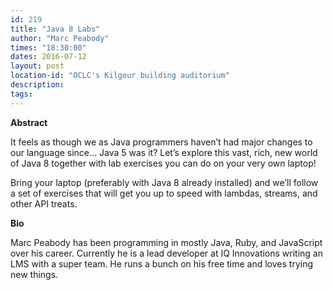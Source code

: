 ```yaml
---
id: 219
title: "Java 8 Labs"
author: "Marc Peabody"
times: "18:30:00"
dates: 2016-07-12
layout: post
location-id: "OCLC's Kilgour building auditorium"  
description: 
tags: 
---
```

 **Abstract**

It feels as though we as Java programmers haven’t had major changes to our language since… Java 5 was it? Let’s explore this vast, rich, new world of Java 8 together with lab exercises you can do on your very own laptop!  
  
Bring your laptop (preferably with Java 8 already installed) and we’ll follow a set of exercises that will get you up to speed with lambdas, streams, and other API treats.  

**Bio**

Marc Peabody has been programming in mostly Java, Ruby, and JavaScript over his career. Currently he is a lead developer at IQ Innovations writing an LMS with a super team. He runs a bunch on his free time and loves trying new things.

